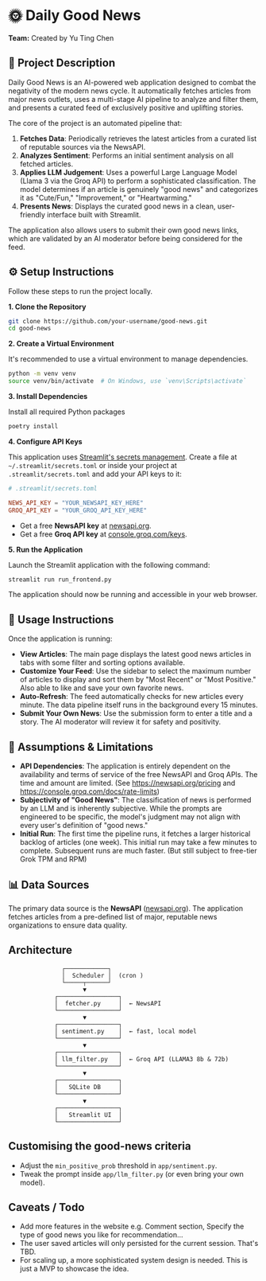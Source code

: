 # 🌞 Daily Good News

**Team:** Created by Yu Ting Chen

## 📖 Project Description

Daily Good News is an AI-powered web application designed to combat the negativity of the modern news cycle. It automatically fetches articles from major news outlets, uses a multi-stage AI pipeline to analyze and filter them, and presents a curated feed of exclusively positive and uplifting stories.

The core of the project is an automated pipeline that:
1.  **Fetches Data**: Periodically retrieves the latest articles from a curated list of reputable sources via the NewsAPI.
2.  **Analyzes Sentiment**: Performs an initial sentiment analysis on all fetched articles.
3.  **Applies LLM Judgement**: Uses a powerful Large Language Model (Llama 3 via the Groq API) to perform a sophisticated classification. The model determines if an article is genuinely "good news" and categorizes it as "Cute/Fun," "Improvement," or "Heartwarming."
4.  **Presents News**: Displays the curated good news in a clean, user-friendly interface built with Streamlit.

The application also allows users to submit their own good news links, which are validated by an AI moderator before being considered for the feed.

## ⚙️ Setup Instructions

Follow these steps to run the project locally.

**1. Clone the Repository**

```bash
git clone https://github.com/your-username/good-news.git
cd good-news
```

**2. Create a Virtual Environment**

It's recommended to use a virtual environment to manage dependencies.

```bash
python -m venv venv
source venv/bin/activate  # On Windows, use `venv\Scripts\activate`
```

**3. Install Dependencies**

Install all required Python packages 

```bash
poetry install
```

**4. Configure API Keys**

This application uses [Streamlit's secrets management](https://docs.streamlit.io/library/advanced-features/secrets-management). Create a file at `~/.streamlit/secrets.toml` or inside your project at `.streamlit/secrets.toml` and add your API keys to it:

```toml
# .streamlit/secrets.toml

NEWS_API_KEY = "YOUR_NEWSAPI_KEY_HERE"
GROQ_API_KEY = "YOUR_GROQ_API_KEY_HERE"
```

*   Get a free **NewsAPI key** at [newsapi.org](https://newsapi.org).
*   Get a free **Groq API key** at [console.groq.com/keys](https://console.groq.com/keys).

**5. Run the Application**

Launch the Streamlit application with the following command:

```bash
streamlit run run_frontend.py
```

The application should now be running and accessible in your web browser.

## 🚀 Usage Instructions

Once the application is running:
*   **View Articles**: The main page displays the latest good news articles in tabs with some filter and sorting options available.
*   **Customize Your Feed**: Use the sidebar to select the maximum number of articles to display and sort them by "Most Recent" or "Most Positive." Also able to like and save your own favorite news.
*   **Auto-Refresh**: The feed automatically checks for new articles every minute. The data pipeline itself runs in the background every 15 minutes.
*   **Submit Your Own News**: Use the submission form to enter a title and a story. The AI moderator will review it for safety and positivity.

## 📝 Assumptions & Limitations

*   **API Dependencies**: The application is entirely dependent on the availability and terms of service of the free NewsAPI and Groq APIs. The time and amount are limited. (See https://newsapi.org/pricing and https://console.groq.com/docs/rate-limits)
*   **Subjectivity of "Good News"**: The classification of news is performed by an LLM and is inherently subjective. While the prompts are engineered to be specific, the model's judgment may not align with every user's definition of "good news."
*   **Initial Run**: The first time the pipeline runs, it fetches a larger historical backlog of articles (one week). This initial run may take a few minutes to complete. Subsequent runs are much faster. (But still subject to free-tier Grok TPM and RPM)

## 📊 Data Sources

The primary data source is the **NewsAPI** ([newsapi.org](https://newsapi.org)). The application fetches articles from a pre-defined list of major, reputable news organizations to ensure data quality.

## Architecture

```
               ┌────────────┐
               │  Scheduler │  (cron )
               └─────┬──────┘
                     ▼
             ┌─────────────────┐
             │  fetcher.py     │  ← NewsAPI
             └─────────────────┘
                     ▼
             ┌─────────────────┐
             │ sentiment.py    │  ← fast, local model
             └─────────────────┘
                     ▼
             ┌─────────────────┐
             │ llm_filter.py   │  ← Groq API (LLAMA3 8b & 72b)
             └─────────────────┘
                     ▼
             ┌─────────────────┐
             │   SQLite DB     │
             └─────────────────┘
                     ▼
             ┌─────────────────┐
             │   Streamlit UI  │
             └─────────────────┘
```

## Customising the good-news criteria

* Adjust the `min_positive_prob` threshold in `app/sentiment.py`.
* Tweak the prompt inside `app/llm_filter.py` (or even bring your own model).

## Caveats / Todo

* Add more features in the website e.g. Comment section, Specify the type of good news you like for recommendation...
* The user saved articles will only persisted for the current session. That's TBD.
* For scaling up, a more sophisticated system design is needed. This is just a MVP to showcase the idea.